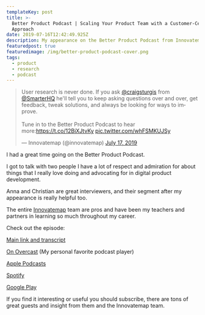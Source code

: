 ```yaml
---
templateKey: post
title: >-
  Better Product Podcast | Scaling Your Product Team with a Customer-Centric
  Approach
date: 2019-07-16T12:42:49.925Z
description: My appearance on the Better Product Podcast from Innovatemap
featuredpost: true
featuredimage: /img/better-product-podcast-cover.png
tags:
  - product
  - research
  - podcast
---
```


<blockquote class="twitter-tweet"><p lang="en" dir="ltr">User research is never done. If you ask <a href="https://twitter.com/craigsturgis?ref_src=twsrc%5Etfw">@craigsturgis</a> from <a href="https://twitter.com/SmarterHQ?ref_src=twsrc%5Etfw">@SmarterHQ</a> he&#39;ll tell you to keep asking questions over and over, get feedback, tweak solutions, and always be looking for ways to improve.<br><br>Tune in to the Better Product Podcast to hear more:<a href="https://t.co/12BiXJtvKy">https://t.co/12BiXJtvKy</a> <a href="https://t.co/whFSMKUJSy">pic.twitter.com/whFSMKUJSy</a></p>&mdash; Innovatemap (@innovatemap) <a href="https://twitter.com/innovatemap/status/1151559885374574592?ref_src=twsrc%5Etfw">July 17, 2019</a></blockquote> <script async src="https://platform.twitter.com/widgets.js" charset="utf-8"></script>

I had a great time going on the Better Product Podcast. 

I got to talk with two people I have a lot of respect and admiration for about things that I really love doing and advocating for in digital product development.

Anna and Christian are great interviewers, and their segment after my appearance is really helpful too.

The entire [Innovatemap](https://innovatemap.com/) team are pros and have been my teachers and partners in learning so much throughout my career.

Check out the episode:

[Main link and transcript](https://innovatemap.com/podcast/scaling-your-product-team-with-a-customer-centric-approach/)

[On Overcast](https://innovatemap.com/podcast/scaling-your-product-team-with-a-customer-centric-approach/) (My personal favorite podcast player)

[Apple Podcasts](https://itunes.apple.com/us/podcast/better-product/id1451869239)

[Spotify](https://open.spotify.com/show/0G5ngjojeBAWqWqQHcDlLA)

[Google Play](https://play.google.com/music/m/Ivgqce5aechyvniugawrwqfhpxq?t=Better_Product)

If you find it interesting or useful you should subscribe, there are tons of great guests and insight from them and the Innovatemap team.
